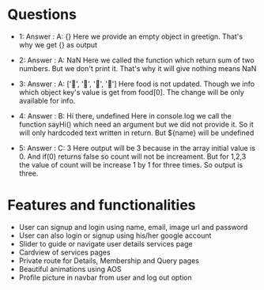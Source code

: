 # Questions

- 1: Answer : A: {}
Here we provide an empty object in greetign. That's why we get {} as output

- 2: Answer : A: NaN
Here we called the function which return sum of two numbers. But we don't print it. That's why it will give nothing means NaN

- 3: Answer : A: ['🍕', '🍫', '🥑', '🍔']
Here food is not updated. Though we info which object key's value is get from food[0]. The change will be only available for info.

- 4: Answer : B: Hi there, undefined
Here in console.log we call the function sayHi() which need an argument but we did not provide it. So it will only hardcoded text written in return. But ${name} will be undefined

- 5: Answer : C: 3
Here output will be 3 because in the array initial value is 0. And if(0) returns false so count will not be increament. But for 1,2,3 the value of count will be increase 1 by 1 for three times. So output is three.


# Features and functionalities

- User can signup and login using name, email, image url and password
- User can also login or signup using his/her google account
- Slider to guide or navigate user details services page
- Cardview of services pages
- Private route for Details, Membership and Query pages
- Beautiful animations using AOS
- Profile picture in navbar from user and log out option